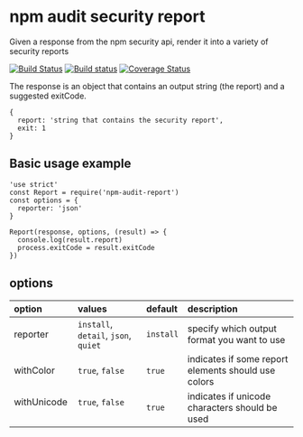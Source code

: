 # npm audit security report

Given a response from the npm security api, render it into a variety of security reports

[![Build Status](https://travis-ci.org/npm/npm-audit-report.svg?branch=master)](https://travis-ci.org/npm/npm-audit-report)
[![Build status](https://ci.appveyor.com/api/projects/status/qictiokvxmqkiuvi/branch/master?svg=true)](https://ci.appveyor.com/project/evilpacket/npm-audit-report/branch/master)
[![Coverage Status](https://coveralls.io/repos/github/npm/npm-audit-report/badge.svg?branch=master)](https://coveralls.io/github/npm/npm-audit-report?branch=master)

The response is an object that contains an output string (the report) and a suggested exitCode.

```
{
  report: 'string that contains the security report',
  exit: 1
}
```

## Basic usage example

```
'use strict'
const Report = require('npm-audit-report')
const options = {
  reporter: 'json'
}

Report(response, options, (result) => {
  console.log(result.report)
  process.exitCode = result.exitCode
})
```

## options

| option        | values                               | default   | description |
| :---          | :---                                 | :---      |:--- |
| reporter      | `install`, `detail`, `json`, `quiet` | `install` | specify which output format you want to use |
| withColor     | `true`, `false`                      | `true`    | indicates if some report elements should use colors |
| withUnicode   | `true`, `false`                     | `true`    | indicates if unicode characters should be used|